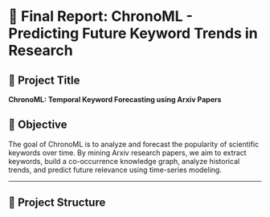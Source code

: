 # 🧠 Final Report: ChronoML - Predicting Future Keyword Trends in Research

## 📌 Project Title
**ChronoML: Temporal Keyword Forecasting using Arxiv Papers**

## 🎯 Objective
The goal of ChronoML is to analyze and forecast the popularity of scientific keywords over time. By mining Arxiv research papers, we aim to extract keywords, build a co-occurrence knowledge graph, analyze historical trends, and predict future relevance using time-series modeling.

---

## 📂 Project Structure

